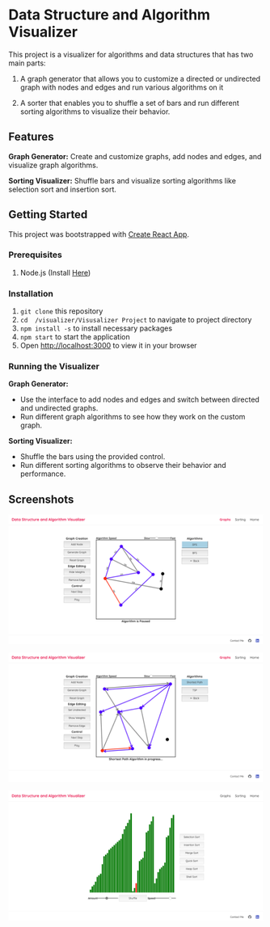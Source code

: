 
# Data Structure and Algorithm Visualizer

This project is a visualizer for algorithms and data structures that has two main parts:

1. A graph generator that allows you to customize a directed or undirected graph with nodes and edges and run various algorithms on it

2. A sorter that enables you to shuffle a set of bars and run different sorting algorithms to visualize their behavior.
## Features
**Graph Generator:** Create and customize graphs, add nodes and edges, and visualize graph algorithms.

**Sorting Visualizer:** Shuffle bars and visualize sorting algorithms like selection sort and insertion sort.

## Getting Started

This project was bootstrapped with [Create React App](https://github.com/facebook/create-react-app).

### Prerequisites
1. Node.js (Install [Here](https://nodejs.org/en/download/prebuilt-installer))

### Installation
 1. `git clone` this repository
 2. `cd  /visualizer/Visusalizer Project` to navigate to project directory
 3. `npm install -s` to install necessary packages
 4. `npm start` to start the application
 5. Open [http://localhost:3000](http://localhost:3000) to view it in your browser

### Running the Visualizer
**Graph Generator:** 
 - Use the interface to add nodes and edges and switch between directed and undirected graphs.
 - Run different graph algorithms to see how they work on the custom graph.

**Sorting Visualizer:**
-   Shuffle the bars using the provided control.
-   Run different sorting algorithms to observe their behavior and performance.

## Screenshots

![Graph Screenshot](<Visusalizer Project/src/Pictures/Graph Screenshot.png?>)

![Graph Screenshot 2](<Visusalizer Project/src/Pictures/Graph Screenshot 2.png?>)

![Sorting Screenshot](<Visusalizer Project/src/Pictures/Sorting Screenshot.png?>)

